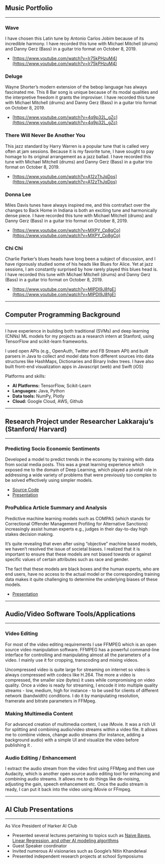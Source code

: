 ## Music Portfolio
---

### Wave
I have chosen this Latin tune by Antonio Carlos Jobim because of its incredible harmony. I have recorded this tune with Michael Mitchell (drums) and Danny Gerz (Bass) in a guitar trio format on October 8, 2019.

* [https://www.youtube.com/watch?v=Ir75kPHzuM4](https://www.youtube.com/watch?v=Ir75kPHzuM4)

### Deluge
Wayne Shorter’s modern extension of the bebop language has always fascinated me. This 8 Bar song is unique because of its modal qualities and the interpretive freedom it grants the improviser. I have recorded this tune with Michael Mitchell (drums) and Danny Gerz (Bass) in a guitar trio format on October 8, 2019.

* [https://www.youtube.com/watch?v=4q9p32L_gZc](https://www.youtube.com/watch?v=4q9p32L_gZc)

### There Will Never Be Another You
This jazz standard by Harry Warren is a popular tune that is called very often at jam sessions. Because it is my favorite tune, I have sought to pay homage to its original arrangement as a jazz ballad. I have recorded this tune with Michael Mitchell (drums) and Danny Gerz (Bass) in a guitar trio format on October 8, 2019.

* [https://www.youtube.com/watch?v=A12zThJqDos](https://www.youtube.com/watch?v=A12zThJqDos)

### Donna Lee
Miles Davis tunes have always inspired me, and this contrafact over the changes to Back Home in Indiana is both an exciting tune and harmonically dense piece. I have recorded this tune with Michael Mitchell (drums) and Danny Gerz (Bass) in a guitar trio format on October 8, 2019.

* [https://www.youtube.com/watch?v=MXPY_Cp8gCo](https://www.youtube.com/watch?v=MXPY_Cp8gCo)

### Chi Chi
Charlie Parker’s blues heads have long been a subject of discussion, and I have rigorously studied some of his heads like Blues for Alice. Yet at jazz sessions, I am constantly surprised by how rarely played this blues head is. I have recorded this tune with Michael Mitchell (drums) and Danny Gerz (Bass) in a guitar trio format on October 8, 2019.

* [https://www.youtube.com/watch?v=MIPDI9J8fgE](https://www.youtube.com/watch?v=MIPDI9J8fgE)

---
## Computer Programming Background
---
I have experience in building both traditional (SVMs) and deep learning (CNNs) ML models for my projects as a research intern at Stanford, using TensorFlow and scikit-learn frameworks.

I used open APIs (e.g., OpenAuth, Twitter and FB Stream API) and built parsers in Java to collect and model data from different sources into data structures like HashMaps, Dictionaries and Binary Index trees.
I have also built front-end visualization apps in Javascript (web) and Swift (iOS)

Platforms and skills: 
* **AI Platforms:** TensorFlow, Scikit-Learn
* **Languages:** Java, Python
* **Data tools:** NumPy, Plotly
* **Cloud:** Google Cloud, AWS, Github

---
## Research Project under Researcher Lakkaraju’s (Stanford/ Harvard)
---

### Predicting Socio Economic Sentiments

Developed a model to predict trends in the economy by training with data from social media posts. This was a great learning experience which exposed me to the domain of Deep Learning, which played a pivotal role in addressing a wide variety of problems that were previously too complex to be solved effectively using simpler models.

* [Source Code](https://github.com/joshuavalluru/DeepSentiment)
* [Presentation](https://drive.google.com/open?id=19b_3v-KBhIzII6SMFJuw5A84n7BnJgIM)


### ProPublica Article Summary and Analysis

Predictive machine learning models such as COMPAS (which stands for Correctional Offender Management Profiling for Alternative Sanctions) increasingly assist human experts e.g.,  judges in their day-to-day high stakes decision making. 

It’s quite revealing that even after using “objective” machine based models, we haven’t resolved the issue of societal biases. I realized that it is important to ensure that these models are not biased towards or against specific values of certain attributes such as race and gender. 

The fact that these models are black boxes and the human experts, who are end users, have no access to the actual model or the corresponding training data makes it quite challenging to determine the underlying biases of these models. 

* [Presentation](https://drive.google.com/open?id=1CpMaN0DkQs_SlSzH9ESy9ogvOCQqQ0Nf)


---
## Audio/Video Software Tools/Applications
---

### Video Editing
 
For most of the video editing requirements I use FFMPEG which is an open source video manipulation software. FFMPEG has a powerful command-line interface for controlling and manipulating almost all the parameters of a video. I mainly use it for cropping, transcoding and mixing videos. 
 
Uncompressed video is quite large for streaming on internet so video is always compressed with codecs like H.264. The more a video is compressed, the smaller size (bytes) it uses while compromising on video quality. Once a video is ready for streaming, I encode it into multiple quality streams - low, medium, high for instance - to be used for clients of different network (bandwidth) conditions. I do it by manipulating resolution, framerate and bitrate parameters in FFMpeg.


### Making Multimedia Content

For advanced creation of multimedia content, I use iMovie. It was a rich UI for splitting and combining audio/video streams within a video file. It allows me to combine videos, change audio streams (for instance, adding a background audio) with a simple UI and visualize the video before publishing it .


### Audio Editing / Enhancement
 
I extract the audio stream from the video first using FFMpeg and then use Audacity, which is another open source audio editing tool for enhancing and combining audio streams. It allows me to do things like de-noising, adjusting the gain,  speech enhancement etc. Once the audio stream is ready, I can put it back into the video using iMovie or FFmpeg.


---
## AI Club Presentations
---

As Vice President of  Harker AI Club
* Presented several lectures pertaining to topics such as [Naive Bayes, Linear Regression, and other AI modeling algorithms](https://drive.google.com/file/d/1cDc5trB18zh5evxxHjocZ8mmdUzVcai6/view)
* Guest Speaker coordinator
* Invited numerous AI visionaries such as Google’s Nitin Khandelwal
* Presented independent research projects at school Symposiums

